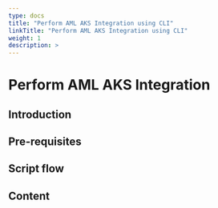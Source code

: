 ```yaml
---
type: docs
title: "Perform AML AKS Integration using CLI"
linkTitle: "Perform AML AKS Integration using CLI"
weight: 1
description: >
---
```


# Perform AML AKS Integration

## Introduction

## Pre-requisites

## Script flow

## Content
